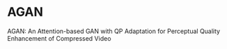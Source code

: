 # AGAN
AGAN: An Attention-based GAN with QP Adaptation for Perceptual Quality Enhancement of Compressed Video
